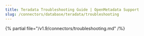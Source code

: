 ```yaml
---
title: Teradata Troubleshooting Guide | OpenMetadata Support
slug: /connectors/database/teradata/troubleshooting
---
```


{% partial file="/v1.9/connectors/troubleshooting.md" /%}
